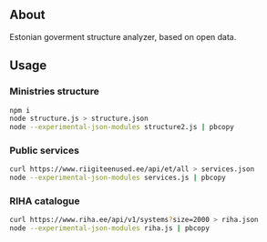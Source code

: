 ## About

Estonian goverment structure analyzer, based on open data.

## Usage

### Ministries structure

```sh
npm i
node structure.js > structure.json
node --experimental-json-modules structure2.js | pbcopy
```

### Public services

```sh
curl https://www.riigiteenused.ee/api/et/all > services.json
node --experimental-json-modules services.js | pbcopy
```

### RIHA catalogue

```sh
curl https://www.riha.ee/api/v1/systems?size=2000 > riha.json
node --experimental-json-modules riha.js | pbcopy
```
